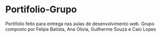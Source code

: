 # Portifolio-Grupo
Portifolio feito para entrega nas aulas de desenvolvimento web. Grupo composto por Felipe Batista, Ana Olivia, Guilherme Souza e Caio Lopes
